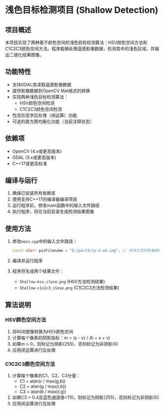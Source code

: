 # 浅色目标检测项目 (Shallow Detection)

## 项目概述
本项目实现了两种基于颜色空间的浅色目标检测算法：HSV颜色空间方法和C1C2C3颜色空间方法。程序能够处理遥感影像数据，检测其中的浅色区域，并输出二值化结果图像。

## 功能特性
- 支持GDAL库读取遥感影像数据
- 提供影像数据到OpenCV Mat格式的转换
- 实现两种浅色目标检测算法：
  - HSV颜色空间检测
  - C1C2C3颜色空间检测
- 包含形态学后处理（闭运算）功能
- 可选的直方图均衡化功能（当前注释状态）

## 依赖项
- OpenCV (4.x或更高版本)
- GDAL (3.x或更高版本)
- C++17或更高标准

## 编译与运行
1. 确保已安装所有依赖库
2. 使用支持C++17的编译器编译项目
3. 运行程序前，修改main函数中的输入文件路径
4. 执行程序，将在当前目录生成检测结果图像

## 使用方法
1. 修改`main.cpp`中的输入文件路径：
   ```cpp
   const char* pszFilename = "E:/part3/zy-3-wd.img"; // 修改为您的影像路径
   ```

2. 编译并运行程序

3. 程序将生成两个结果文件：
   - `Shallow-hsv_close.png` (HSV方法检测结果)
   - `Shallow-c1c2c3_close.png` (C1C2C3方法检测结果)

## 算法说明
### HSV颜色空间方法
1. 将RGB图像转换为HSV颜色空间
2. 计算每个像素的阴影指标：m = (s - v) / (h + s + v)
3. 如果m > 0，则标记为阴影(255)，否则标记为非阴影(0)
4. 应用闭运算进行后处理

### C1C2C3颜色空间方法
1. 计算每个像素的C1、C2、C3分量：
   - C1 = atan(r / max(g,b))
   - C2 = atan(g / max(r,b))
   - C3 = atan(b / max(r,g))
2. 如果C3 > 0.4且蓝色通道值<110，则标记为阴影(255)，否则标记为非阴影(0)
3. 应用闭运算进行后处理


